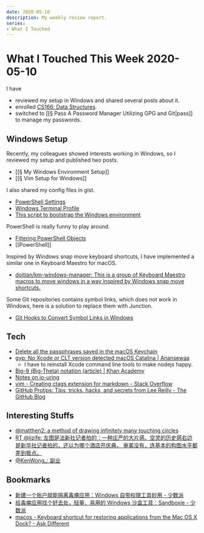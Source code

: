 ```yaml
---
date: 2020-05-10
description: My weekly review report.
series:
- What I Touched
---
```


# What I Touched This Week 2020-05-10

I have

* reviewed my setup in Windows and shared several posts about it.
* enrolled [CS166: Data Structures](http://web.stanford.edu/class/cs166/).
* switched to [[§ Pass A Password Manager Utilizing GPG and Git|pass]] to manage my passwords.

## Windows Setup

Recently, my colleagues showed interests working in Windows, so I reviewed my setup and published two posts.

* [[§ My Windows Environment Setup]]
* [[§ Vim Setup for Windows]]

I also shared my config files in gist.

* [PowerShell Settings](https://gist.github.com/db79d2dbfaa24093534c7411b0a926bd)
* [Windows Terminal Profile](https://gist.github.com/4677ce2da2eca2eccbb1637ef804bed1)
* [This script to bootstrap the Windows environment](https://gist.github.com/4c177878c3d683d87b2b0b9ce3a0fd6b)

PowerShell is really funny to play around.

* [Filtering PowerShell Objects](https://www.itprotoday.com/powershell/powershell-basics-filtering-objects)
* [[PowerShell]]

Inspired by Windows snap move keyboard shortcuts, I have implemented a similar one in Keyboard Maestro for macOS.

* [doitian/km-windows-manager: This is a group of Keyboard Maestro macros to move windows in a way inspired by Windows snap move shortcuts.](https://github.com/doitian/km-windows-manager)

Some Git repositories contains symbol links, which does not work in Windows, here is a solution to replace them with Junction.

* [Git Hooks to Convert Symbol Links in Windows](https://gist.github.com/1903b5960f03e4d615aa2171e0fb7bf6)

## Tech

* [Delete all the passphrases saved in the macOS Keychain](https://gist.github.com/4c6ff04c388a5f3aea1fb584d4b9d82a)
* [gyp: No Xcode or CLT version detected macOS Catalina | Anansewaa](https://medium.com/flawless-app-stories/gyp-no-xcode-or-clt-version-detected-macos-catalina-anansewaa-38b536389e8d)
	* I have to reinstall Xcode command line tools to make nodejs happy.
* [Big-θ (Big-Theta) notation (article) | Khan Academy](https://www.khanacademy.org/computing/computer-science/algorithms/asymptotic-notation/a/big-o-notation)
* [Notes on io-uring](https://boats.gitlab.io/blog/post/io-uring/)
* [vim - Creating ctags extension for markdown - Stack Overflow](https://stackoverflow.com/questions/25742396/creating-ctags-extension-for-markdown)
* [GitHub Protips: Tips, tricks, hacks, and secrets from Lee Reilly - The GitHub Blog](https://github.blog/2020-04-09-github-protips-tips-tricks-hacks-and-secrets-from-lee-reilly/)

## Interesting Stuffs

* [@matthen2: a method of drawing infinitely many touching circles](https://twitter.com/matthen2/status/1256824725814120448)
* [RT @lizife: 左图是法新社记者拍的：一种庄严的大片感、空灵的历史感右边是新华社记者拍的，还以为哪个酒店开庆典， 审美没有，连基本的构图水平都差到极点。](https://twitter.com/doitian/status/1258748549858127872)
* [@KenWong_: 副业](https://twitter.com/KenWong_/status/1257519490868244480)

## Bookmarks

* [新建一个账户就能隔离毒瘤应用：Windows 自带权限工具妙用 - 少数派](https://sspai.com/post/58668)
* [给毒瘤应用找个好去处，轻量、易用的 Windows 沙盒工具：Sandboxie - 少数派](https://sspai.com/post/59465)
* [macos - Keyboard shortcut for restoring applications from the Mac OS X Dock? - Ask Different](http://apple.stackexchange.com/questions/55432/keyboard-shortcut-for-restoring-applications-from-the-mac-os-x-dock)

